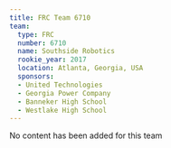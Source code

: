 ```yaml
---
title: FRC Team 6710
team:
  type: FRC
  number: 6710
  name: Southside Robotics
  rookie_year: 2017
  location: Atlanta, Georgia, USA
  sponsors:
  - United Technologies
  - Georgia Power Company
  - Banneker High School
  - Westlake High School
---
```


No content has been added for this team
